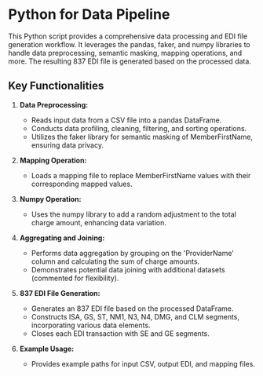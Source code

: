 <h1>Python for Data Pipeline</h1>

This Python script provides a comprehensive data processing and EDI file generation workflow. It leverages the pandas, faker, and numpy libraries to handle data preprocessing, semantic masking, mapping operations, and more. The resulting 837 EDI file is generated based on the processed data.

## Key Functionalities

1. **Data Preprocessing:**
   - Reads input data from a CSV file into a pandas DataFrame.
   - Conducts data profiling, cleaning, filtering, and sorting operations.
   - Utilizes the faker library for semantic masking of MemberFirstName, ensuring data privacy.

2. **Mapping Operation:**
   - Loads a mapping file to replace MemberFirstName values with their corresponding mapped values.

3. **Numpy Operation:**
   - Uses the numpy library to add a random adjustment to the total charge amount, enhancing data variation.

4. **Aggregating and Joining:**
   - Performs data aggregation by grouping on the 'ProviderName' column and calculating the sum of charge amounts.
   - Demonstrates potential data joining with additional datasets (commented for flexibility).

5. **837 EDI File Generation:**
   - Generates an 837 EDI file based on the processed DataFrame.
   - Constructs ISA, GS, ST, NM1, N3, N4, DMG, and CLM segments, incorporating various data elements.
   - Closes each EDI transaction with SE and GE segments.

6. **Example Usage:**
   - Provides example paths for input CSV, output EDI, and mapping files.
